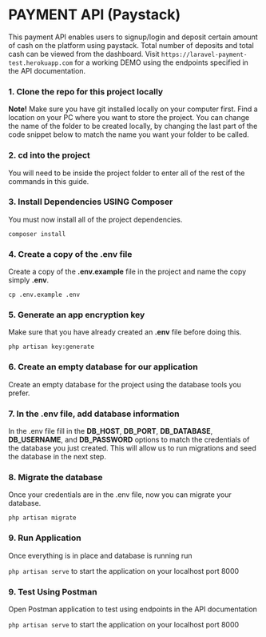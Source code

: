# PAYMENT API (Paystack)

This payment API enables users to signup/login and deposit certain amount of cash on the platform using paystack. Total number of deposits and total cash can be viewed from the dashboard.
Visit `https://laravel-payment-test.herokuapp.com` for a working DEMO using the endpoints specified in the API documentation.


### 1. Clone the repo for this project locally

**Note!** Make sure you have git installed locally on your computer first. Find a location on your PC where you want to store the project. You can change the name of the folder to be created locally, by changing the last part of the code snippet below to match the name you want your folder to be called.

### 2. cd into the project
You will need to be inside the project folder to enter all of the rest of the commands in this guide.

### 3. Install Dependencies USING Composer
You must now install all of the project dependencies.

`composer install`

### 4. Create a copy of the .env file
Create a copy of the **.env.example** file in the project and name the copy simply **.env**.

`cp .env.example .env`

### 5. Generate an app encryption key
Make sure that you have already created an **.env** file before doing this.

`php artisan key:generate`

### 6. Create an empty database for our application
Create an empty database for the project using the database tools you prefer.

### 7. In the .env file, add database information
In the .env file fill in the **DB_HOST**, **DB_PORT**, **DB_DATABASE**, **DB_USERNAME**, and **DB_PASSWORD** options to match the credentials of the database you just created. This will allow us to run migrations and seed the database in the next step.

### 8. Migrate the database
Once your credentials are in the .env file, now you can migrate your database.

`php artisan migrate`

### 9. Run Application
Once everything is in place and database is running run 

`php artisan serve` to start the application on your localhost port 8000

### 9. Test Using Postman
Open Postman application to test using endpoints in the API documentation

`php artisan serve` to start the application on your localhost port 8000
